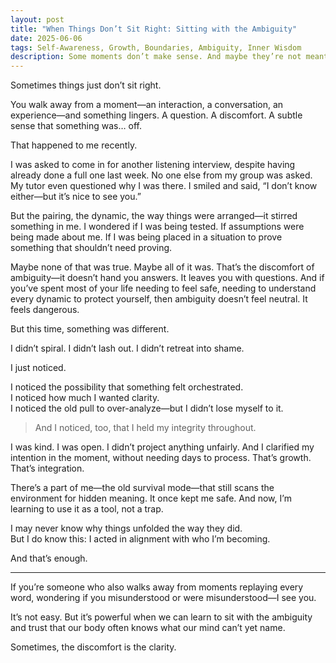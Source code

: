```yaml
---
layout: post
title: "When Things Don’t Sit Right: Sitting with the Ambiguity"
date: 2025-06-06
tags: Self-Awareness, Growth, Boundaries, Ambiguity, Inner Wisdom
description: Some moments don’t make sense. And maybe they’re not meant to. But I’m learning to trust myself anyway.
---
```


Sometimes things just don’t sit right.

You walk away from a moment—an interaction, a conversation, an experience—and something lingers. A question. A discomfort. A subtle sense that something was… off.

That happened to me recently.

I was asked to come in for another listening interview, despite having already done a full one last week. No one else from my group was asked. My tutor even questioned why I was there. I smiled and said, “I don’t know either—but it’s nice to see you.”

But the pairing, the dynamic, the way things were arranged—it stirred something in me. I wondered if I was being tested. If assumptions were being made about me. If I was being placed in a situation to prove something that shouldn’t need proving.

Maybe none of that was true. Maybe all of it was. That’s the discomfort of ambiguity—it doesn’t hand you answers. It leaves you with questions. And if you’ve spent most of your life needing to feel safe, needing to understand every dynamic to protect yourself, then ambiguity doesn’t feel neutral. It feels dangerous.

But this time, something was different.

I didn’t spiral. I didn’t lash out. I didn’t retreat into shame.

I just noticed.

I noticed the possibility that something felt orchestrated.  
I noticed how much I wanted clarity.  
I noticed the old pull to over-analyze—but I didn’t lose myself to it.

> And I noticed, too, that I held my integrity throughout.

I was kind. I was open. I didn’t project anything unfairly. And I clarified my intention in the moment, without needing days to process. That’s growth. That’s integration.

There’s a part of me—the old survival mode—that still scans the environment for hidden meaning. It once kept me safe. And now, I’m learning to use it as a tool, not a trap.

I may never know why things unfolded the way they did.  
But I do know this: I acted in alignment with who I’m becoming.

And that’s enough.

---

If you’re someone who also walks away from moments replaying every word, wondering if you misunderstood or were misunderstood—I see you.

It’s not easy. But it’s powerful when we can learn to sit with the ambiguity and trust that our body often knows what our mind can’t yet name.

Sometimes, the discomfort is the clarity.